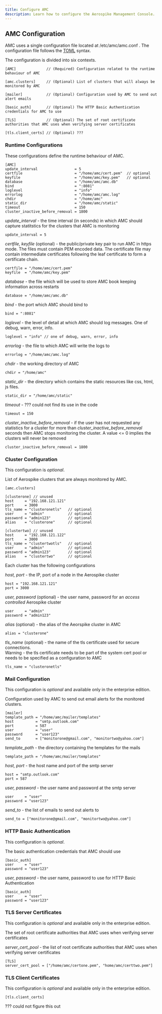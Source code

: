 ```yaml
---
title: Configure AMC
description: Learn how to configure the Aerospike Management Console.
---
```



## AMC Configuration
AMC uses a single configuration file located at /etc/amc/amc.conf .
The configuration file follows the  [TOML](https://github.com/toml-lang/toml) syntax.

The configuration is divided into six contexts. 
```
[AMC]              // (Required) Configuration related to the runtime behaviour of AMC

[amc.clusters]     // (Optional) List of clusters that will always be monitored by AMC

[mailer]           // (Optional) Configuration used by AMC to send out alert emails

[basic_auth]       // (Optional) The HTTP Basic Authentication credentials for AMC to use

[TLS]              // (Optional) The set of root certificate authorities that AMC uses when verifying server certificates

[tls.client_certs] // (Optional) ???
```

### Runtime Configurations 
These configurations define the runtime behaviour of AMC.
```
[AMC]
update_interval                 = 5
certfile                        = "/home/amc/cert.pem"  // optional
keyfile                         = "/home/amc/key.pem"   // optional 
database                        = "/home/amc/amc.db"
bind                            = ":8081"
loglevel                        = "info"
errorlog                        = "/home/amc/amc.log"
chdir                           = "/home/amc"
static_dir                      = "/home/amc/static"
timeout                         = 150
cluster_inactive_before_removal = 1800
```

*update_interval* - the time interval (in seconds) in which AMC should capture statitstics for the clusters that AMC is monitoring
```
update_interval = 5
```

*certfile, keyfile* (optional)  - the public/private key pair to run AMC in https mode. The files must contain PEM encoded data. The certificate file may contain intermediate certificates following the leaf certificate to form a certificate chain.
```
certfile = "/home/amc/cert.pem"
keyfile  = "/home/amc/key.pem"
```

*database*  - the file which will be used to store AMC book keeping information across restarts
```
database = "/home/amc/amc.db"
```

*bind* - the port which AMC should bind to 
```
bind = ":8081"
```

*loglevel*  - the level of detail at which AMC should log messages. One of
  debug, warn, error, info.
```
loglevel = "info" // one of debug, warn, error, info
```

*errorlog* - the file to which AMC will write the logs to
```
errorlog = "/home/amc/amc.log"
```

*chdir* -  the working directory of AMC
```
chdir = "/home/amc"
```

*static_dir*  - the directory which contains the static resources like css, html, js files.
```
static_dir = "/home/amc/static"
```

*timeout*  - ??? could not find its use in the code
```
timeout = 150
```

*cluster_inactive_before_removal* - if the user has not requested any statistics for a cluster for more than  *cluster_inactive_before_removal* seconds  then AMC stops monitoring the cluster. A value <= 0 implies the clusters will  never be removed
```
cluster_inactive_before_removal = 1800
```

### Cluster Configuration 
This configuration is *optional*.

List of Aerospike clusters that are always monitored by AMC.
```
[amc.clusters]

[clusterone] // unused
host     = "192.168.121.121"         
port     = 3000
tls_name = "clusteronetls"   // optional
user     = "admin"           // optional
password = "admin123"        // optional 
alias    = "clusterone"      // optional

[clustertwo] // unused
host     = "192.168.121.122"
port     = 3000
tls_name = "clustertwotls"   // optional
user     = "admin"           // optional
password = "admin123"        // optional 
alias    = "clustertwo"      // optional
```

Each cluster has the following configurations

*host, port* - the IP, port of a node in the Aerospike cluster
```
host = "192.168.121.121"
port = 3000
```

*user, password* (optional) - the user name, password for an *access
controlled* Aerospike cluster
```
user     = "admin"
password = "admin123"
```

*alias* (optional) - the alias of the Aeorspike cluster in AMC
```
alias = "clusterone"
```

*tls_name* (optional) - the name of the tls certificate used for secure connections.  
Warning - the tls certificate needs to be part of the system cert pool or needs 
to be specified as a configuration to AMC
```
tls_name = "clusteronetls"
```

### Mail Configuration 
This configuration is *optional* and available only in the enterprise edition.

Configuration used by AMC to send out email alerts for the monitored clusters.

```
[mailer]
template_path = "/home/amc/mailer/templates"
host          = "smtp.outlook.com"
port          = 587
user          = "user"
password      = "user123"
send_to       = ["monitorone@gmail.com", "monitortwo@yahoo.com"]
```


*template_path* - the directory containing the templates for the mails
```
template_path = "/home/amc/mailer/templates"
```

*host, port* - the host name and port of the smtp server
```
host = "smtp.outlook.com"
port = 587
```

*user, password* - the user name and password at the smtp server
```
user     = "user"
password = "user123"
```

*send_to* - the list of emails to send out alerts to
```
send_to = ["monitorone@gmail.com", "monitortwo@yahoo.com"]
```

### HTTP Basic Authentication
This configuration is *optional*.

The basic authentication credentials that AMC should use
```
[basic_auth]
user     = "user"
password = "user123"
```

*user, password* - the user name, password to use for HTTP Basic Authentication
```
[basic_auth]
user     = "user"
password = "user123"
```

### TLS Server Certificates 
This configuration is *optional* and available only in the enterprise edition.

The set of root certificate authorities that AMC uses when verifying server certificates

*server_cert_pool* - the list of root certificate authorities that AMC uses when verifying server certificates
```
[TLS]
server_cert_pool = ["/home/amc/certone.pem", "home/amc/certtwo.pem"]
```

### TLS Client Certificates
This configuration is *optional* and available only in the enterprise edition.
```
[tls.client_certs]
```
??? could not figure this out

